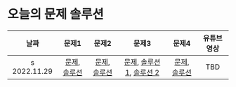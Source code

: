 # 오늘의 문제 솔루션

| 날짜 | 문제1 | 문제2 | 문제3 | 문제4 | 유튜브 영상 |
|:---:|:----:|:----:|:----:|:---:|:---------:|
|s 2022.11.29 | [문제](https://www.acmicpc.net/problem/21313), [솔루션](./solutions/21313.cpp) | [문제](https://www.acmicpc.net/problem/12101), [솔루션](./solutions/12101.cpp) | [문제](https://www.acmicpc.net/problem/15723), [솔루션 1](./solutions/15723_1.cpp), [솔루션 2](./solutions/15723_2.cpp) | [문제](https://www.acmicpc.net/problem/17780), [솔루션](./solutions/17780.cpp) | TBD |